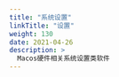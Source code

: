 ```yaml
---
title: "系统设置"
linkTitle: "设置"
weight: 130
date: 2021-04-26
description: >
  Macos硬件相关系统设置类软件
---
```


